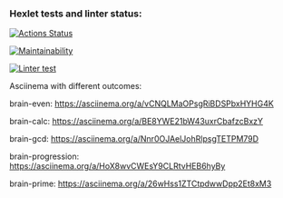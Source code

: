 ### Hexlet tests and linter status:
[![Actions Status](https://github.com/sskam12/python-project-lvl1/workflows/hexlet-check/badge.svg)](https://github.com/sskam12/python-project-lvl1/actions)

[![Maintainability](https://api.codeclimate.com/v1/badges/df3efe87bc8c1eb9d94c/maintainability)](https://codeclimate.com/github/sskam12/python-project-lvl1/maintainability)

[![Linter test](https://github.com/sskam12/python-project-lvl1/actions/workflows/linter-test.yml/badge.svg)](https://github.com/sskam12/python-project-lvl1/actions/workflows/linter-test.yml)

Asciinema with different outcomes:

brain-even: https://asciinema.org/a/vCNQLMaOPsgRiBDSPbxHYHG4K

brain-calc: https://asciinema.org/a/BE8YWE21bW43uxrCbafzcBxzY

brain-gcd: https://asciinema.org/a/Nnr0OJAelJohRlpsgTETPM79D

brain-progression: https://asciinema.org/a/HoX8wvCWEsY9CLRtvHEB6hyBy

brain-prime: https://asciinema.org/a/26wHss1ZTCtpdwwDpp2Et8xM3
